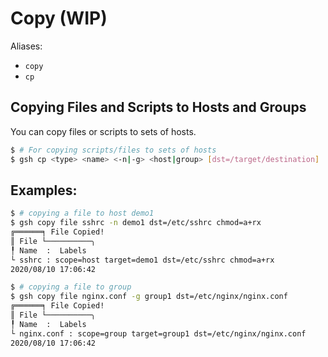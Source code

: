 # Copy (WIP)

Aliases:
- `copy`
- `cp`

## Copying Files and Scripts to Hosts and Groups
You can copy files or scripts to sets of hosts.<br />

```bash
$ # For copying scripts/files to sets of hosts
$ gsh cp <type> <name> <-n|-g> <host|group> [dst=/target/destination] [chmod=ug+rw,o-a]
```

## Examples:

```bash
$ # copying a file to host demo1
$ gsh copy file sshrc -n demo1 dst=/etc/sshrc chmod=a+rx
╔══════╕ File Copied!
║ File └──────────╮
╿ Name  :  Labels
└ sshrc : scope=host target=demo1 dst=/etc/sshrc chmod=a+rx
2020/08/10 17:06:42 
```
```bash
$ # copying a file to group
$ gsh copy file nginx.conf -g group1 dst=/etc/nginx/nginx.conf
╔══════╕ File Copied!
║ File └──────────╮
╿ Name  :  Labels
└ nginx.conf : scope=group target=group1 dst=/etc/nginx/nginx.conf
2020/08/10 17:06:42 
```
